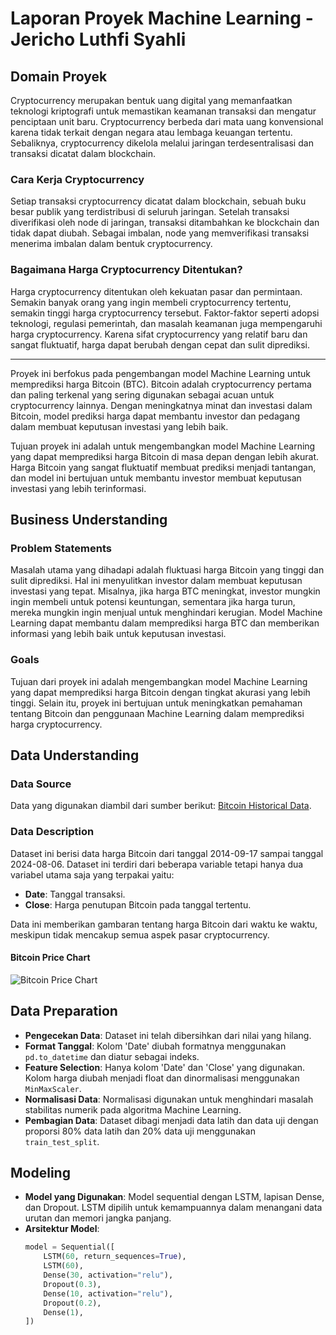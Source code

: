 # Laporan Proyek Machine Learning - Jericho Luthfi Syahli

## Domain Proyek
Cryptocurrency merupakan bentuk uang digital yang memanfaatkan teknologi kriptografi untuk memastikan keamanan transaksi dan mengatur penciptaan unit baru. Cryptocurrency berbeda dari mata uang konvensional karena tidak terkait dengan negara atau lembaga keuangan tertentu. Sebaliknya, cryptocurrency dikelola melalui jaringan terdesentralisasi dan transaksi dicatat dalam blockchain.

### Cara Kerja Cryptocurrency
Setiap transaksi cryptocurrency dicatat dalam blockchain, sebuah buku besar publik yang terdistribusi di seluruh jaringan. Setelah transaksi diverifikasi oleh node di jaringan, transaksi ditambahkan ke blockchain dan tidak dapat diubah. Sebagai imbalan, node yang memverifikasi transaksi menerima imbalan dalam bentuk cryptocurrency.

### Bagaimana Harga Cryptocurrency Ditentukan?
Harga cryptocurrency ditentukan oleh kekuatan pasar dan permintaan. Semakin banyak orang yang ingin membeli cryptocurrency tertentu, semakin tinggi harga cryptocurrency tersebut. Faktor-faktor seperti adopsi teknologi, regulasi pemerintah, dan masalah keamanan juga mempengaruhi harga cryptocurrency. Karena sifat cryptocurrency yang relatif baru dan sangat fluktuatif, harga dapat berubah dengan cepat dan sulit diprediksi.

---
Proyek ini berfokus pada pengembangan model Machine Learning untuk memprediksi harga Bitcoin (BTC). Bitcoin adalah cryptocurrency pertama dan paling terkenal yang sering digunakan sebagai acuan untuk cryptocurrency lainnya. Dengan meningkatnya minat dan investasi dalam Bitcoin, model prediksi harga dapat membantu investor dan pedagang dalam membuat keputusan investasi yang lebih baik.

Tujuan proyek ini adalah untuk mengembangkan model Machine Learning yang dapat memprediksi harga Bitcoin di masa depan dengan lebih akurat. Harga Bitcoin yang sangat fluktuatif membuat prediksi menjadi tantangan, dan model ini bertujuan untuk membantu investor membuat keputusan investasi yang lebih terinformasi.

## Business Understanding
### Problem Statements
Masalah utama yang dihadapi adalah fluktuasi harga Bitcoin yang tinggi dan sulit diprediksi. Hal ini menyulitkan investor dalam membuat keputusan investasi yang tepat. Misalnya, jika harga BTC meningkat, investor mungkin ingin membeli untuk potensi keuntungan, sementara jika harga turun, mereka mungkin ingin menjual untuk menghindari kerugian. Model Machine Learning dapat membantu dalam memprediksi harga BTC dan memberikan informasi yang lebih baik untuk keputusan investasi.

### Goals
Tujuan dari proyek ini adalah mengembangkan model Machine Learning yang dapat memprediksi harga Bitcoin dengan tingkat akurasi yang lebih tinggi. Selain itu, proyek ini bertujuan untuk meningkatkan pemahaman tentang Bitcoin dan penggunaan Machine Learning dalam memprediksi harga cryptocurrency.

## Data Understanding
### Data Source
Data yang digunakan diambil dari sumber berikut: [Bitcoin Historical Data](https://finance.yahoo.com/quote/BTC-USD/history/?period1=1410912000&period2=1722915722).

### Data Description
Dataset ini berisi data harga Bitcoin dari tanggal 2014-09-17 sampai tanggal 2024-08-06. Dataset ini terdiri dari beberapa variable tetapi hanya dua variabel utama saja yang terpakai yaitu:
* **Date**: Tanggal transaksi.
* **Close**: Harga penutupan Bitcoin pada tanggal tertentu.

Data ini memberikan gambaran tentang harga Bitcoin dari waktu ke waktu, meskipun tidak mencakup semua aspek pasar cryptocurrency.

#### Bitcoin Price Chart
![Bitcoin Price Chart](https://upload.wikimedia.org/wikipedia/commons/3/3d/Bitcoin_price_chart.png)

## Data Preparation
* **Pengecekan Data**: Dataset ini telah dibersihkan dari nilai yang hilang.
* **Format Tanggal**: Kolom 'Date' diubah formatnya menggunakan `pd.to_datetime` dan diatur sebagai indeks.
* **Feature Selection**: Hanya kolom 'Date' dan 'Close' yang digunakan. Kolom harga diubah menjadi float dan dinormalisasi menggunakan `MinMaxScaler`.
* **Normalisasi Data**: Normalisasi digunakan untuk menghindari masalah stabilitas numerik pada algoritma Machine Learning.
* **Pembagian Data**: Dataset dibagi menjadi data latih dan data uji dengan proporsi 80% data latih dan 20% data uji menggunakan `train_test_split`.

## Modeling
* **Model yang Digunakan**: Model sequential dengan LSTM, lapisan Dense, dan Dropout. LSTM dipilih untuk kemampuannya dalam menangani data urutan dan memori jangka panjang.
* **Arsitektur Model**:
  ```python
  model = Sequential([
      LSTM(60, return_sequences=True),
      LSTM(60),
      Dense(30, activation="relu"),
      Dropout(0.3),
      Dense(10, activation="relu"),
      Dropout(0.2),
      Dense(1),
  ])
